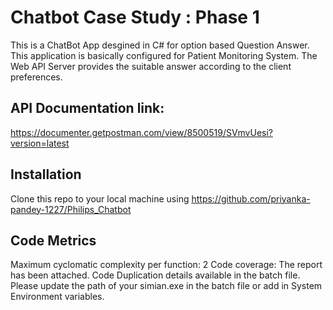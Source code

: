 # Chatbot Case Study : Phase 1

This is a ChatBot App desgined in C# for option based Question Answer. This application is basically configured for Patient Monitoring System. The Web API Server provides the suitable answer according to the client preferences.

## API Documentation link:
https://documenter.getpostman.com/view/8500519/SVmvUesi?version=latest

## Installation
Clone this repo to your local machine using https://github.com/priyanka-pandey-1227/Philips_Chatbot

## Code Metrics
Maximum cyclomatic complexity per function: 2
Code coverage: The report has been attached.
Code Duplication details available in the batch file. Please update the path of your simian.exe in the batch file or add in System Environment variables.
